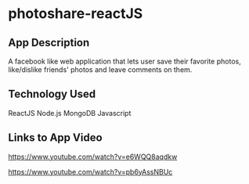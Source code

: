 # photoshare-reactJS

## App Description
A facebook like web application that lets user save their favorite photos, like/dislike friends' photos and leave comments on them. 

## Technology Used
ReactJS
Node.js
MongoDB
Javascript

## Links to App Video

https://www.youtube.com/watch?v=e6WQQ8aqdkw

https://www.youtube.com/watch?v=pb6yAssNBUc

